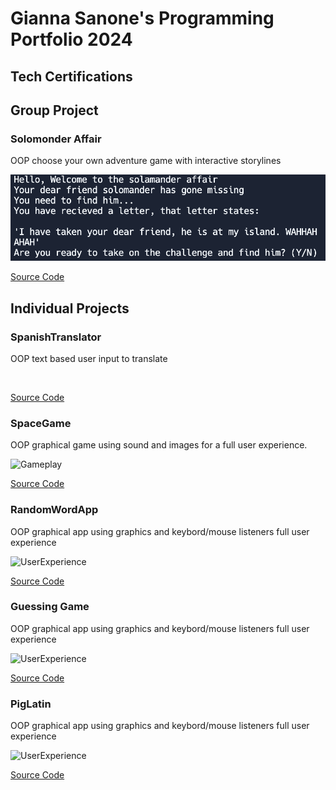 # Gianna Sanone's Programming Portfolio 2024

## Tech Certifications

## Group Project

### Solomonder Affair
OOP choose your own adventure game with interactive storylines

![SolomanderAffair](https://github.com/giannasanone/programmingportfolio/blob/main/images/SolomanderAffair.png?raw=true)

[Source Code](https://replit.com/@9615649/code)

## Individual Projects

### SpanishTranslator
OOP text based user input to translate 

![]()

[Source Code]()

### SpaceGame
OOP graphical game using sound and images for a full user experience.

![Gameplay]()

[Source Code]()

### RandomWordApp
OOP graphical app using graphics and keybord/mouse listeners full user experience

![UserExperience](https://replit.com/@9720855/RandomWordApp)

[Source Code]()

### Guessing Game
OOP graphical app using graphics and keybord/mouse listeners full user experience

![UserExperience](https://replit.com/@9720855/Guessing-Game)

[Source Code]()

### PigLatin
OOP graphical app using graphics and keybord/mouse listeners full user experience

![UserExperience](https://replit.com/@9720855/Piglatin#main.py)

[Source Code]()
